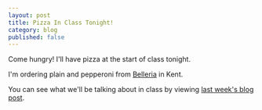 ```yaml
---
layout: post
title: Pizza In Class Tonight!
category: blog
published: false
---
```

Come hungry!  I'll have pizza at the start of class tonight.  

I'm ordering plain and pepperoni from [Belleria](http://belleriakent.weebly.com) in Kent.

You can see what we'll be talking about in class by viewing [last week's blog post](http://rwdkent.com/blog/2015/11/13/week12-preview.html).